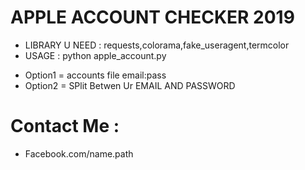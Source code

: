 # APPLE ACCOUNT CHECKER 2019
* LIBRARY U NEED : requests,colorama,fake_useragent,termcolor
* USAGE : python apple_account.py
- Option1 = accounts file email:pass
- Option2 = SPlit Betwen Ur EMAIL AND PASSWORD
# Contact Me :
- Facebook.com/name.path
